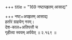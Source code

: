 +++
title = "169 नष्टापहृतम् आसाद्य"

+++
नष्ट+अपहृतम् आसाद्य  
हर्तारं ग्राहयेन् नरम्।  
देश-काल+अतिपत्तौ च  
गृहीत्वा स्वयम् अर्पयेत्  ॥ २.१६९ ॥